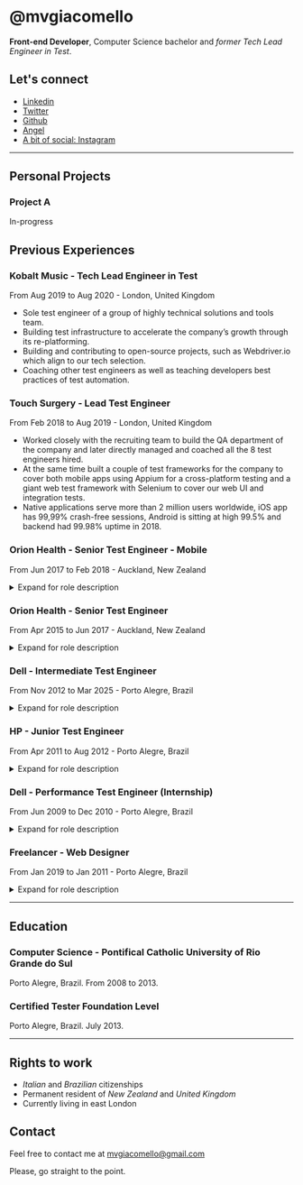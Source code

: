 # @mvgiacomello

**Front-end Developer**, Computer Science bachelor and _former Tech Lead Engineer in Test_.

## Let's connect

- [Linkedin](https://www.linkedin.com/in/mvgiacomello/)
- [Twitter](https://twitter.com/mvgiacomello)
- [Github](https://github.com/mvgiacomello)
- [Angel](https://angel.co/u/mvgiacomello)
- [A bit of social: Instagram](https://www.instagram.com/mvgiacomello/)

---

## Personal Projects

### Project A

In-progress

## Previous Experiences

### Kobalt Music - Tech Lead Engineer in Test

From Aug 2019 to Aug 2020 - London, United Kingdom

- Sole test engineer of a group of highly technical solutions and tools team.
- Building test infrastructure to accelerate the company’s growth through its re-platforming.
- Building and contributing to open-source projects, such as Webdriver.io which align to our tech selection.
- Coaching other test engineers as well as teaching developers best practices of test automation.

### Touch Surgery - Lead Test Engineer

From Feb 2018 to Aug 2019 - London, United Kingdom

- Worked closely with the recruiting team to build the QA department of the company and later directly managed and coached all the 8 test engineers hired.
- At the same time built a couple of test frameworks for the company to cover both mobile apps using Appium for a cross-platform testing and a giant web test framework with Selenium to cover our web UI and integration tests.
- Native applications serve more than 2 million users worldwide, iOS app has 99,99% crash-free sessions, Android is sitting at high 99.5% and backend had 99.98% uptime in 2018.

### Orion Health - Senior Test Engineer - Mobile

From Jun 2017 to Feb 2018 - Auckland, New Zealand

<details>
<summary>Expand for role description</summary>
- Working with mobile apps (iOS and Android). The applications aid Clinicians in their daily workflow as well as the consumer-facing project that empower patients to self-manage their health.
- In the technical side, developing automated UI (Appium) and API tests as well as manual verifications to check accessibility, user-experience and design.
</details>

### Orion Health - Senior Test Engineer

From Apr 2015 to Jun 2017 - Auckland, New Zealand

<details>
<summary>Expand for role description</summary>
- Building and maintaining multiple test automation frameworks for functional testing across different layers of the application, working with open-source tools such as Selenium, Cucumber, jMeter, Rest-Assured and many others.
- The responsibilities includes not only automating tests for all system changes but also guarantee the continuous integration of all applications under scope. In addition to the previous role, mentoring and guiding other test engineers in the team to become self-sufficient in extending and maintaining the framework.
- The applications under development were an email system and instant messaging for clinicians and patients to communicate.
</details>

### Dell - Intermediate Test Engineer

From Nov 2012 to Mar 2025 - Porto Alegre, Brazil

<details>
<summary>Expand for role description</summary>
- Started working as tester of a cross-company project and became Test Lead. The main activities were providing estimates, analyze test strategy and approach, review deliverables and manage test effort.
</details>

### HP - Junior Test Engineer

From Apr 2011 to Aug 2012 - Porto Alegre, Brazil

<details>
<summary>Expand for role description</summary>
- Worked as software test analyst in a global project to an external company.
- Writing and running automated and manual tests using HP Quality Center and Selenium as main tools.
</details>

### Dell - Performance Test Engineer (Internship)

From Jun 2009 to Dec 2010 - Porto Alegre, Brazil

<details>
<summary>Expand for role description</summary>
- Worked as an intern in a team of 12 performance engineers.
- Analyzing, developing and running performance tests in a critical environment, being most of them Oracle EBS and SAP Business Objects.
- Tests involved more than 50 global applications and 1000 virtual users. No performance issue was found in go live environment.
</details>

### Freelancer - Web Designer

From Jan 2019 to Jan 2011 - Porto Alegre, Brazil

<details>
<summary>Expand for role description</summary>
- Worked as a freelance web designer developing projects in partnership with web developers.
</details>

---

## Education

### Computer Science - Pontifical Catholic University of Rio Grande do Sul

Porto Alegre, Brazil. From 2008 to 2013.

### Certified Tester Foundation Level

Porto Alegre, Brazil. July 2013.

---

## Rights to work

- *Italian* and *Brazilian* citizenships
- Permanent resident of *New Zealand* and *United Kingdom*
- Currently living in east London

## Contact

Feel free to contact me at [mvgiacomello@gmail.com](mailto:mvgiacomello@gmail.com)

Please, go straight to the point.
